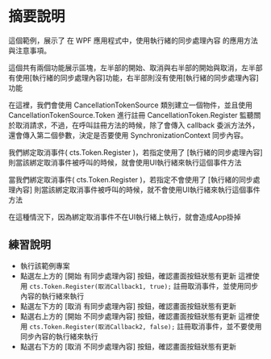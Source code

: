 # 摘要說明

這個範例，展示了 在 WPF 應用程式中，使用執行緒的同步處理內容 的應用方法與注意事項。

這個共有兩個功能展示區塊，左半部的開始、取消與右半部的開始與取消，左半部有使用[執行緒的同步處理內容]功能，右半部則沒有使用[執行緒的同步處理內容]功能

在這裡，我們會使用 CancellationTokenSource 類別建立一個物件，並且使用 CancellationTokenSource.Token 進行註冊 CancellationToken.Register 監聽關於取消請求，不過，在呼叫註冊方法的時候，除了會傳入 callback 委派方法外，還會傳入第二個參數，決定是否要使用 SynchronizationContext 同步內容。

我們綁定取消事件( cts.Token.Register )，若指定使用了 [執行緒的同步處理內容] 則當該綁定取消事件被呼叫的時候，就會使用UI執行緒來執行這個事件方法

當我們綁定取消事件( cts.Token.Register )，若指定不會使用了 [執行緒的同步處理內容] 則當該綁定取消事件被呼叫的時候，就不會使用UI執行緒來執行這個事件方法

在這種情況下，因為綁定取消事件不在UI執行緒上執行，就會造成App掛掉

## 練習說明

* 執行該範例專案
* 點選左上方的 [開始 有同步處理內容] 按鈕，確認畫面按鈕狀態有更新
  這裡使用 `cts.Token.Register(取消Callback1, true);` 註冊取消事件，並使用同步內容的執行緒來執行
* 點選左下方的 [取消 有同步處理內容] 按鈕，確認畫面按鈕狀態有更新  
* 點選右上方的 [開始 不同步處理內容] 按鈕，確認畫面按鈕狀態有更新
  這裡使用 `cts.Token.Register(取消Callback2, false);` 註冊取消事件，並不要使用同步內容的執行緒來執行
* 點選右下方的 [取消 不同步處理內容] 按鈕，確認畫面按鈕狀態有更新  